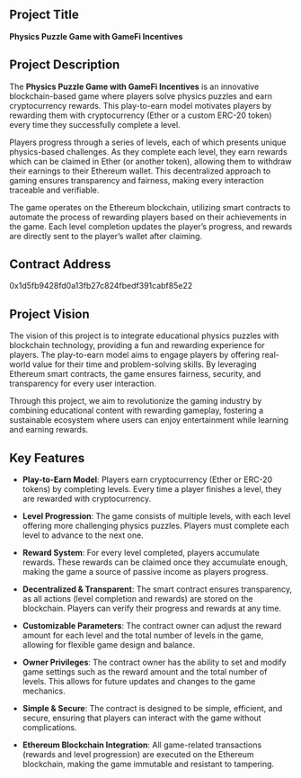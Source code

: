 ## **Project Title**
**Physics Puzzle Game with GameFi Incentives**

## **Project Description**
The **Physics Puzzle Game with GameFi Incentives** is an innovative blockchain-based game where players solve physics puzzles and earn cryptocurrency rewards. This play-to-earn model motivates players by rewarding them with cryptocurrency (Ether or a custom ERC-20 token) every time they successfully complete a level. 

Players progress through a series of levels, each of which presents unique physics-based challenges. As they complete each level, they earn rewards which can be claimed in Ether (or another token), allowing them to withdraw their earnings to their Ethereum wallet. This decentralized approach to gaming ensures transparency and fairness, making every interaction traceable and verifiable.

The game operates on the Ethereum blockchain, utilizing smart contracts to automate the process of rewarding players based on their achievements in the game. Each level completion updates the player’s progress, and rewards are directly sent to the player’s wallet after claiming.

## **Contract Address**
0x1d5fb9428fd0a13fb27c824fbedf391cabf85e22

## **Project Vision**
The vision of this project is to integrate educational physics puzzles with blockchain technology, providing a fun and rewarding experience for players. The play-to-earn model aims to engage players by offering real-world value for their time and problem-solving skills. By leveraging Ethereum smart contracts, the game ensures fairness, security, and transparency for every user interaction.

Through this project, we aim to revolutionize the gaming industry by combining educational content with rewarding gameplay, fostering a sustainable ecosystem where users can enjoy entertainment while learning and earning rewards.

## **Key Features**

- **Play-to-Earn Model**: Players earn cryptocurrency (Ether or ERC-20 tokens) by completing levels. Every time a player finishes a level, they are rewarded with cryptocurrency.
  
- **Level Progression**: The game consists of multiple levels, with each level offering more challenging physics puzzles. Players must complete each level to advance to the next one.

- **Reward System**: For every level completed, players accumulate rewards. These rewards can be claimed once they accumulate enough, making the game a source of passive income as players progress.

- **Decentralized & Transparent**: The smart contract ensures transparency, as all actions (level completion and rewards) are stored on the blockchain. Players can verify their progress and rewards at any time.

- **Customizable Parameters**: The contract owner can adjust the reward amount for each level and the total number of levels in the game, allowing for flexible game design and balance.

- **Owner Privileges**: The contract owner has the ability to set and modify game settings such as the reward amount and the total number of levels. This allows for future updates and changes to the game mechanics.

- **Simple & Secure**: The contract is designed to be simple, efficient, and secure, ensuring that players can interact with the game without complications.

- **Ethereum Blockchain Integration**: All game-related transactions (rewards and level progression) are executed on the Ethereum blockchain, making the game immutable and resistant to tampering.


